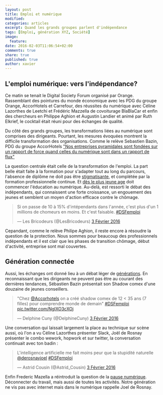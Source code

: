 ```yaml
---
layout: post
title: Emploi et numérique
modified:
categories: articles
excerpt: Quand les grands groupes parlent d'indépendance
tags: [Emploi, génération XYZ, Société]
image:
  feature:
date: 2016-02-03T11:06:54+02:00
comments: true
share: true
published: true
author: xavier
---
```


## L'emploi numérique: vers l'indépendance?

Ce matin se tenait le Digital Society Forum organisé par Orange. Rassemblant des pointures du monde économique avec les PDG du groupe Orange, AccorHotels et Carrefour, des réussites du numérique avec Céline Lazorthes de Leetchi et Frédéric Mazzella de covoiturage BlaBlaCar et enfin des chercheurs en Philippe Aghion et Augustin Landier et animé par Ruth Elkrief, le cocktail était réuni pour des échanges de qualité.

Du côté des grands groupes, les transformations liées au numérique sont comprises des dirigeants. Pourtant, les mesures évoquées montrent la difficile transformation des organisations. Comme le relève Sebastien Bazin, PDG du groupe AccorHotels ["Nos entreprises pyramidales sont fondées sur un rapport de force quand celles du numérique sont dans un rapport de flux"](https://twitter.com/FBrahimi/status/694806023962542080)

La question centrale était celle de la transformation de l'emploi. La part belle était faite à la formation pour s'adapter tout au long du parcours, l'absence de diplôme ne doit pas être [stigmatisante](https://twitter.com/simplonco/status/694800588555567104), et complétée par la formation professionnelle continue. Et [dès le plus jeune age](https://twitter.com/LesBricodeurs/status/694804100156936192) doit commencer l'éducation au numérique. Au-delà, est ressorti le débat des indépendants, qui connaissent une forte croissance, un engouement des jeunes et semblent un moyen d'action efficace contre le chômage.

<blockquote class="twitter-tweet" data-lang="fr"><p lang="fr" dir="ltr">Si on passe de 10 à 15% d&#39;intépendants dans l&#39;année, c&#39;est plus d&#39;un 1 millions de chomeurs en moins. Et c&#39;est faisable. <a href="https://twitter.com/hashtag/DSFemploi?src=hash">#DSFemploi</a></p>&mdash; Les Bricodeurs (@LesBricodeurs) <a href="https://twitter.com/LesBricodeurs/status/694818394894438400">3 Février 2016</a></blockquote>

Cepandant, comme le relève Philipe Aghion, il reste encore à résoudre la question de la protection. Nous sommes pour beaucoup des professionnels indépendants et il est clair que les phases de transition chômage, début d'activité, entreprise sont mal couvertes.

## Génération connectée

Aussi, les échanges ont donné lieu à un débat léger de [générations](https://twitter.com/LesBricodeurs/status/694811369066106880). En reconnaissant que les dirigeants ne peuvent pas être au courant des dernières tendances, Sébastien Bazin présentait son Shadow comex d'une douzaine de jeunes conseillers.
<blockquote class="twitter-tweet" data-lang="fr"><p lang="fr" dir="ltr">&quot;Chez <a href="https://twitter.com/Accorhotels">@Accorhotels</a> on a créé shadow comex de 12 &lt; 35 ans (7 filles) pour comprendre monde de demain&quot; <a href="https://twitter.com/hashtag/DSFemploi?src=hash">#DSFemploi</a> <a href="https://t.co/NgIXO3cXOj">pic.twitter.com/NgIXO3cXOj</a></p>&mdash; Delphine Cuny (@DelphineCuny) <a href="https://twitter.com/DelphineCuny/status/694806644962824192">3 Février 2016</a></blockquote>

Une conversation qui laissait largement la place au technique sur scène aussi, où l'on a vu Céline Lazorthes présenter Slack, Joël de Rosnay présenter le combo wework, hopwork et sur twitter, la conversation continuait avec ton badin :
<blockquote class="twitter-tweet" data-lang="fr"><p lang="fr" dir="ltr">L&#39;intelligence artificielle me fait moins peur que la stupidité naturelle <a href="https://twitter.com/derosnayjoel">@derosnayjoel</a> <a href="https://twitter.com/hashtag/DSFemploi?src=hash">#DSFemploi</a></p>&mdash; Astrid Cousin (@Astrid_Cousin) <a href="https://twitter.com/Astrid_Cousin/status/694812905624244224">3 Février 2016</a></blockquote>


Enfin Frederic Mazella a réintroduit la question de la [pause numérique](https://twitter.com/LesBricodeurs/status/694815484680740864). Déconnecter du travail, mais aussi de toutes les activités. Notre génération ne vis pas avec internet mais dans le numérique rappelle Joel de Rosnay.







<script async src="//platform.twitter.com/widgets.js" charset="utf-8"></script>

